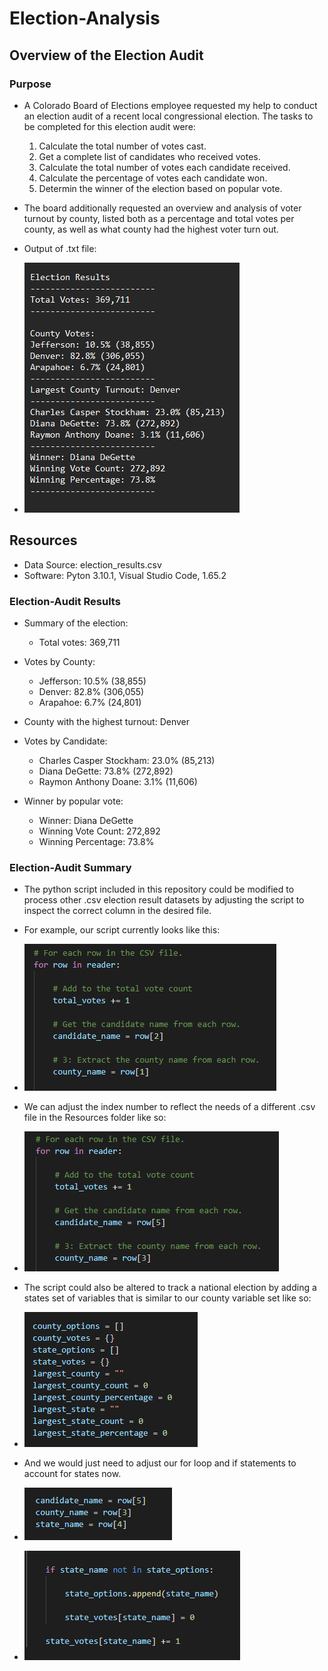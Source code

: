 # Election-Analysis

## Overview of the Election Audit

### Purpose

- A Colorado Board of Elections employee requested my help to conduct an election audit of a recent local congressional election. The tasks to be completed for this election audit were:
    1. Calculate the total number of votes cast.
    2. Get a complete list of candidates who received votes.
    3. Calculate the total number of votes each candidate received.
    4. Calculate the percentage of votes each candidate won.
    5. Determin the winner of the election based on popular vote.

- The board additionally requested an overview and analysis of voter turnout by county, listed both as a percentage and total votes per county, as well as what county had the highest voter turn out.

- Output of .txt file:
- ![Resources/Example_3_1.png](Resources/Example_3_1.png)

## Resources
- Data Source: election_results.csv
- Software: Pyton 3.10.1, Visual Studio Code, 1.65.2

### Election-Audit Results

- Summary of the election:

    - Total votes: 369,711

- Votes by County:
    - Jefferson: 10.5% (38,855)
    - Denver: 82.8% (306,055)
    - Arapahoe: 6.7% (24,801)

- County with the highest turnout: Denver

- Votes by Candidate:
    - Charles Casper Stockham: 23.0% (85,213)
    - Diana DeGette: 73.8% (272,892)
    - Raymon Anthony Doane: 3.1% (11,606)

- Winner by popular vote:
    - Winner: Diana DeGette
    - Winning Vote Count: 272,892
    - Winning Percentage: 73.8%
    
### Election-Audit Summary

 - The python script included in this repository could be modified to process other .csv election result datasets by adjusting the script to inspect the correct column in the desired file.

 - For example, our script currently looks like this:
 
 - ![Resources/Example_1_1.png](Resources/Example_1_1.png)

 - We can adjust the index number to reflect the needs of a different .csv file in the Resources folder like so:
 
 - ![Resources/Example_1_2.png](Resources/Example_1_2.png)

 - The script could also be altered to track a national election by adding a states set of variables that is similar to our county variable set like so:

 - ![Resources/Example_2_1.png](Resources/Example_2_1.png)

 - And we would just need to adjust our for loop and if statements to account for states now.

 - ![Resources/Example_2_2.png](Resources/Example_2_2.png)
 
 - ![Resources/Example_2_3.png](Resources/Example_2_3.png)
